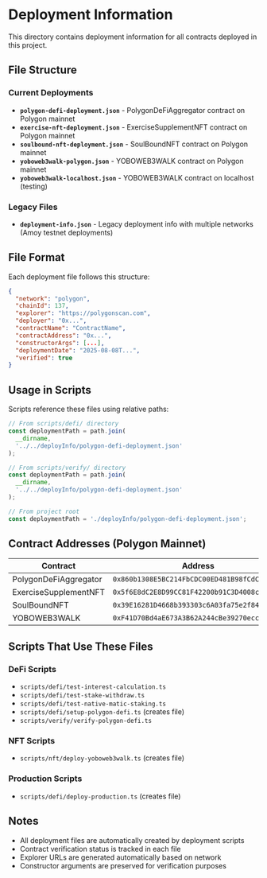 # Deployment Information

This directory contains deployment information for all contracts deployed in this project.

## File Structure

### Current Deployments

- **`polygon-defi-deployment.json`** - PolygonDeFiAggregator contract on Polygon mainnet
- **`exercise-nft-deployment.json`** - ExerciseSupplementNFT contract on Polygon mainnet
- **`soulbound-nft-deployment.json`** - SoulBoundNFT contract on Polygon mainnet
- **`yoboweb3walk-polygon.json`** - YOBOWEB3WALK contract on Polygon mainnet
- **`yoboweb3walk-localhost.json`** - YOBOWEB3WALK contract on localhost (testing)

### Legacy Files

- **`deployment-info.json`** - Legacy deployment info with multiple networks (Amoy testnet deployments)

## File Format

Each deployment file follows this structure:

```json
{
  "network": "polygon",
  "chainId": 137,
  "explorer": "https://polygonscan.com",
  "deployer": "0x...",
  "contractName": "ContractName",
  "contractAddress": "0x...",
  "constructorArgs": [...],
  "deploymentDate": "2025-08-08T...",
  "verified": true
}
```

## Usage in Scripts

Scripts reference these files using relative paths:

```typescript
// From scripts/defi/ directory
const deploymentPath = path.join(
  __dirname,
  '../../deployInfo/polygon-defi-deployment.json'
);

// From scripts/verify/ directory
const deploymentPath = path.join(
  __dirname,
  '../../deployInfo/polygon-defi-deployment.json'
);

// From project root
const deploymentPath = './deployInfo/polygon-defi-deployment.json';
```

## Contract Addresses (Polygon Mainnet)

| Contract              | Address                                      | Explorer                                                                           |
| --------------------- | -------------------------------------------- | ---------------------------------------------------------------------------------- |
| PolygonDeFiAggregator | `0x860b1308E5BC214FbCDC00ED481B98fCdCA95Fd5` | [View](https://polygonscan.com/address/0x860b1308E5BC214FbCDC00ED481B98fCdCA95Fd5) |
| ExerciseSupplementNFT | `0x5f6E8dC2E8D99CC81F42200b91C3D4008c71e56F` | [View](https://polygonscan.com/address/0x5f6E8dC2E8D99CC81F42200b91C3D4008c71e56F) |
| SoulBoundNFT          | `0x39E16281D4668b393303c6A03fa75e2f84d6404B` | [View](https://polygonscan.com/address/0x39E16281D4668b393303c6A03fa75e2f84d6404B) |
| YOBOWEB3WALK          | `0xF41D70Bd4aE673A3B62A244cBe39270eccFBb9d9` | [View](https://polygonscan.com/address/0xF41D70Bd4aE673A3B62A244cBe39270eccFBb9d9) |

## Scripts That Use These Files

### DeFi Scripts

- `scripts/defi/test-interest-calculation.ts`
- `scripts/defi/test-stake-withdraw.ts`
- `scripts/defi/test-native-matic-staking.ts`
- `scripts/defi/setup-polygon-defi.ts` (creates file)
- `scripts/verify/verify-polygon-defi.ts`

### NFT Scripts

- `scripts/nft/deploy-yoboweb3walk.ts` (creates file)

### Production Scripts

- `scripts/defi/deploy-production.ts` (creates file)

## Notes

- All deployment files are automatically created by deployment scripts
- Contract verification status is tracked in each file
- Explorer URLs are generated automatically based on network
- Constructor arguments are preserved for verification purposes

